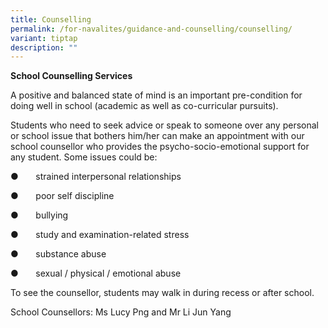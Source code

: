 ```yaml
---
title: Counselling
permalink: /for-navalites/guidance-and-counselling/counselling/
variant: tiptap
description: ""
---
```

<p><strong>School Counselling Services</strong>
</p>
<p>A positive and balanced state of mind is an important pre-condition for
doing well in school (academic as well as co-curricular pursuits).</p>
<p>Students who need to seek advice or speak to someone over any personal
or school issue that bothers him/her can make an appointment with our school
counsellor who provides the psycho-socio-emotional support for any student.
Some issues could be:</p>
<p>●&nbsp;&nbsp;&nbsp;&nbsp;&nbsp;&nbsp; strained interpersonal relationships</p>
<p>●&nbsp;&nbsp;&nbsp;&nbsp;&nbsp;&nbsp; poor self discipline</p>
<p>●&nbsp;&nbsp;&nbsp;&nbsp;&nbsp;&nbsp; bullying</p>
<p>●&nbsp;&nbsp;&nbsp;&nbsp;&nbsp;&nbsp; study and examination-related stress</p>
<p>●&nbsp;&nbsp;&nbsp;&nbsp;&nbsp;&nbsp; substance abuse</p>
<p>●&nbsp;&nbsp;&nbsp;&nbsp;&nbsp;&nbsp; sexual / physical / emotional abuse</p>
<p>To see the counsellor, students may walk in during recess or after school.&nbsp;</p>
<p>School Counsellors: Ms Lucy Png and Mr Li Jun Yang</p>